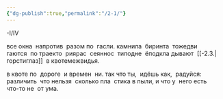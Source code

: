 ```yaml
---
{"dg-publish":true,"permalink":"/2-1/"}
---
```


-I/IV

все окна  напротив  разом по  гасли.
камнила  биринта  тожедви  гаются  по
траекто  риярас  сеяннос  типодне  ёподкла
дывают  [[-2.3.\|горстиглаз]]  в квотемежвидья.

в квоте по  дороге  и времен  ни.
так что ты,  идёшь как,  радуйся:
различить  что нельзя  сколько пла  стика в пыли,
и что у  него есть  что-то не  от ума.